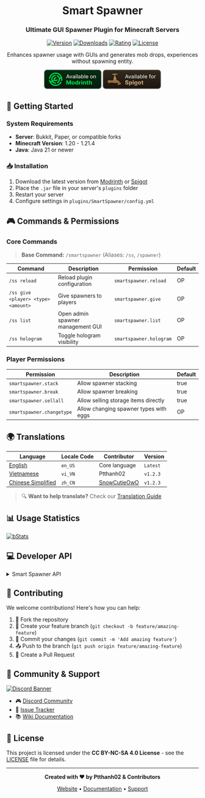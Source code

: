 <div align="center">

# Smart Spawner

### Ultimate GUI Spawner Plugin for Minecraft Servers

[![Version](https://img.shields.io/github/v/release/ptthanh02/Smart-Spawner-Plugin?color=4B32C3&logo=github&style=for-the-badge)](https://github.com/ptthanh02/Smart-Spawner-Plugin/releases/latest)
[![Downloads](https://img.shields.io/modrinth/dt/smart-spawner-plugin?style=for-the-badge&logo=modrinth&logoColor=white&label=Downloads&color=00AF5C)](https://modrinth.com/plugin/smart-spawner-plugin)
[![Rating](https://img.shields.io/spiget/rating/120743?style=for-the-badge&logo=spigotmc&logoColor=white&label=Spigot&color=FF8800)](https://www.spigotmc.org/resources/120743/)
[![License](https://img.shields.io/badge/License-CC%20BY--NC--SA%204.0-7289DA?style=for-the-badge&logo=creative-commons&logoColor=white)](LICENSE)

Enhances spawner usage with GUIs and generates mob drops, experiences without spawning entity.

[<img src="https://raw.githubusercontent.com/intergrav/devins-badges/v3/assets/cozy/available/modrinth_vector.svg" height="50">](https://modrinth.com/plugin/smart-spawner-plugin)
[<img src="https://raw.githubusercontent.com/intergrav/devins-badges/v3/assets/cozy/supported/spigot_vector.svg" height="50">](https://www.spigotmc.org/resources/120743/)

</div>

## 🚀 Getting Started

### System Requirements

- **Server**: Bukkit, Paper, or compatible forks
- **Minecraft Version**: 1.20 - 1.21.4
- **Java**: Java 21 or newer

### 📥 Installation

1. Download the latest version from [Modrinth](https://modrinth.com/plugin/smart-spawner-plugin) or [Spigot](https://www.spigotmc.org/resources/120743/)
2. Place the `.jar` file in your server's `plugins` folder
3. Restart your server
4. Configure settings in `plugins/SmartSpawner/config.yml`


## 🎮 Commands & Permissions

### Core Commands
> **Base Command:** `/smartspawner` (Aliases: `/ss`, `/spawner`)

| Command | Description                       | Permission | Default |
|---------|-----------------------------------|------------|---------|
| `/ss reload` | Reload plugin configuration       | `smartspawner.reload` | OP |
| `/ss give <player> <type> <amount>` | Give spawners to players          | `smartspawner.give` | OP |
| `/ss list` | Open admin spawner management GUI | `smartspawner.list` | OP |
| `/ss hologram` | Toggle hologram visibility        | `smartspawner.hologram` | OP |

### Player Permissions

| Permission | Description                            | Default |
|------------|----------------------------------------|---------|
| `smartspawner.stack` | Allow spawner stacking                 | true |
| `smartspawner.break` | Allow spawner breaking                 | true |
| `smartspawner.sellall` | Allow selling storage items directly   | true |
| `smartspawner.changetype` | Allow changing spawner types with eggs | OP |

## 🌍 Translations

| Language | Locale Code | Contributor                                     | Version  |
|----------|-------------|-------------------------------------------------|----------|
| [English](https://github.com/ptthanh02/Smart-Spawner/blob/main/src/main/resources/messages/en_US.yml) | `en_US` | Core language                                   | `Latest` |
| [Vietnamese](https://github.com/ptthanh02/Smart-Spawner/blob/main/src/main/resources/messages/vi_VN.yml) | `vi_VN` | Ptthanh02                                       | `v1.2.3` |
| [Chinese Simplified](https://github.com/ptthanh02/Smart-Spawner/blob/main/src/main/resources/messages/zh_CN.yml) | `zh_CN` | [SnowCutieOwO](https://github.com/SnowCutieOwO) | `v1.2.3` |

> 🔍 **Want to help translate?** Check our [Translation Guide](https://github.com/ptthanh02/Smart-Spawner-Plugin/wiki/Translation-Guide)

## 📊 Usage Statistics

[![bStats](https://bstats.org/signatures/bukkit/SmartSpawner.svg)](https://bstats.org/plugin/bukkit/SmartSpawner)


## 💻 Developer API
<details>
<summary>Smart Spawner API</summary>

### Installation

#### Gradle

```groovy
repositories {
    maven { url = 'https://maven.pkg.github.com/ptthanh02/smartspawner' }
}

dependencies {
    compileOnly 'github.nighter:smartspawner-api:1.2.4'
}
```

#### Maven

```xml
<repositories>
    <repository>
        <id>github</id>
        <url>https://maven.pkg.github.com/ptthanh02/smartspawner</url>
    </repository>
</repositories>

<dependencies>
    <dependency>
        <groupId>github.nighter</groupId>
        <artifactId>smartspawner-api</artifactId>
        <version>1.2.4</version>
        <scope>provided</scope>
    </dependency>
</dependencies>
```

### Usage Example

```java
import github.nighter.smartspawner.api.SmartSpawnerAPI;
import github.nighter.smartspawner.api.SmartSpawnerProvider;
import org.bukkit.entity.EntityType;
import org.bukkit.inventory.ItemStack;

public class YourPlugin extends JavaPlugin {
    
    @Override
    public void onEnable() {
        // Check if SmartSpawner is installed
        SmartSpawnerAPI api = SmartSpawnerProvider.getAPI();
        if (api == null) {
            getLogger().warning("SmartSpawner not found! Some features will be disabled.");
            return;
        }
        
        // Create a zombie spawner item
        ItemStack zombieSpawner = api.createSpawnerItem(EntityType.ZOMBIE);
        
        // Create multiple creeper spawners
        ItemStack creeperSpawners = api.createSpawnerItem(EntityType.CREEPER, 5);
        
        // Check spawner type
        EntityType type = api.getSpawnerEntityType(zombieSpawner);
        if (type == EntityType.ZOMBIE) {
            getLogger().info("Successfully created a zombie spawner!");
        }
    }
}
```

### Available API Methods

| Method | Description |
|--------|-------------|
| `ItemStack createSpawnerItem(EntityType entityType)` | Creates a spawner item with the specified entity type |
| `ItemStack createSpawnerItem(EntityType entityType, int amount)` | Creates a spawner item with the specified entity type and amount |
| `EntityType getSpawnerEntityType(ItemStack item)` | Gets the entity type from a spawner item |
| `boolean isValidSpawner(ItemStack item)` | Checks if an item is a valid spawner created by SmartSpawner |

For more detailed API documentation, visit our [Wiki](https://github.com/ptthanh02/Smart-Spawner-Plugin/wiki/Developer-API).

</details>

## 🤝 Contributing

We welcome contributions! Here's how you can help:

1. 🍴 Fork the repository
2. 🌿 Create your feature branch (`git checkout -b feature/amazing-feature`)
3. 💾 Commit your changes (`git commit -m 'Add amazing feature'`)
4. 📤 Push to the branch (`git push origin feature/amazing-feature`)
5. 🔄 Create a Pull Request

## 💬 Community & Support

[![Discord Banner](https://img.shields.io/discord/1299353023532896296?style=for-the-badge&logo=discord&logoColor=white&label=Join%20our%20Discord&color=5865F2)](https://discord.gg/zrnyG4CuuT)

- 🎮 [Discord Community](https://discord.gg/zrnyG4CuuT)
- 🐛 [Issue Tracker](https://github.com/ptthanh02/Smart-Spawner-Plugin/issues)
- 📚 [Wiki Documentation](https://github.com/ptthanh02/Smart-Spawner-Plugin/wiki)

## 📜 License

This project is licensed under the **CC BY-NC-SA 4.0 License** - see the [LICENSE](LICENSE) file for details.

---

<div align="center">

**Created with ❤️ by Ptthanh02 & Contributors**

[Website](https://github.com/ptthanh02/Smart-Spawner-Plugin) • [Documentation](https://github.com/ptthanh02/Smart-Spawner-Plugin/wiki) • [Support](https://discord.gg/zrnyG4CuuT)

</div>
